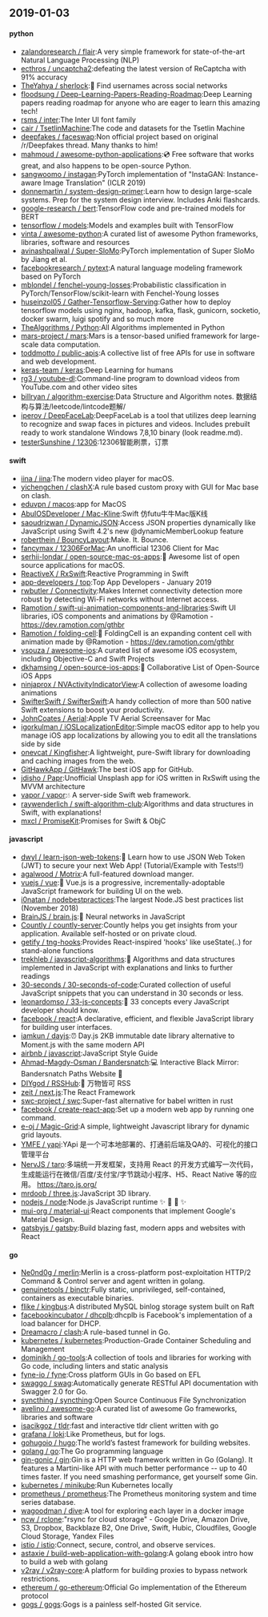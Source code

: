 ## 2019-01-03

#### python
* [zalandoresearch / flair](https://github.com/zalandoresearch/flair):A very simple framework for state-of-the-art Natural Language Processing (NLP)
* [ecthros / uncaptcha2](https://github.com/ecthros/uncaptcha2):defeating the latest version of ReCaptcha with 91% accuracy
* [TheYahya / sherlock](https://github.com/TheYahya/sherlock):🔎
Find usernames across social networks
* [floodsung / Deep-Learning-Papers-Reading-Roadmap](https://github.com/floodsung/Deep-Learning-Papers-Reading-Roadmap):Deep Learning papers reading roadmap for anyone who are eager to learn this amazing tech!
* [rsms / inter](https://github.com/rsms/inter):The Inter UI font family
* [cair / TsetlinMachine](https://github.com/cair/TsetlinMachine):The code and datasets for the Tsetlin Machine
* [deepfakes / faceswap](https://github.com/deepfakes/faceswap):Non official project based on original /r/Deepfakes thread. Many thanks to him!
* [mahmoud / awesome-python-applications](https://github.com/mahmoud/awesome-python-applications):💿
Free software that works great, and also happens to be open-source Python.
* [sangwoomo / instagan](https://github.com/sangwoomo/instagan):PyTorch implementation of "InstaGAN: Instance-aware Image Translation" (ICLR 2019)
* [donnemartin / system-design-primer](https://github.com/donnemartin/system-design-primer):Learn how to design large-scale systems. Prep for the system design interview. Includes Anki flashcards.
* [google-research / bert](https://github.com/google-research/bert):TensorFlow code and pre-trained models for BERT
* [tensorflow / models](https://github.com/tensorflow/models):Models and examples built with TensorFlow
* [vinta / awesome-python](https://github.com/vinta/awesome-python):A curated list of awesome Python frameworks, libraries, software and resources
* [avinashpaliwal / Super-SloMo](https://github.com/avinashpaliwal/Super-SloMo):PyTorch implementation of Super SloMo by Jiang et al.
* [facebookresearch / pytext](https://github.com/facebookresearch/pytext):A natural language modeling framework based on PyTorch
* [mblondel / fenchel-young-losses](https://github.com/mblondel/fenchel-young-losses):Probabilistic classification in PyTorch/TensorFlow/scikit-learn with Fenchel-Young losses
* [huseinzol05 / Gather-Tensorflow-Serving](https://github.com/huseinzol05/Gather-Tensorflow-Serving):Gather how to deploy tensorflow models using nginx, hadoop, kafka, flask, gunicorn, socketio, docker swarm, luigi spotify and so much more
* [TheAlgorithms / Python](https://github.com/TheAlgorithms/Python):All Algorithms implemented in Python
* [mars-project / mars](https://github.com/mars-project/mars):Mars is a tensor-based unified framework for large-scale data computation.
* [toddmotto / public-apis](https://github.com/toddmotto/public-apis):A collective list of free APIs for use in software and web development.
* [keras-team / keras](https://github.com/keras-team/keras):Deep Learning for humans
* [rg3 / youtube-dl](https://github.com/rg3/youtube-dl):Command-line program to download videos from YouTube.com and other video sites
* [billryan / algorithm-exercise](https://github.com/billryan/algorithm-exercise):Data Structure and Algorithm notes. 数据结构与算法/leetcode/lintcode题解/
* [iperov / DeepFaceLab](https://github.com/iperov/DeepFaceLab):DeepFaceLab is a tool that utilizes deep learning to recognize and swap faces in pictures and videos. Includes prebuilt ready to work standalone Windows 7,8,10 binary (look readme.md).
* [testerSunshine / 12306](https://github.com/testerSunshine/12306):12306智能刷票，订票

#### swift
* [iina / iina](https://github.com/iina/iina):The modern video player for macOS.
* [yichengchen / clashX](https://github.com/yichengchen/clashX):A rule based custom proxy with GUI for Mac base on clash.
* [eduvpn / macos](https://github.com/eduvpn/macos):app for MacOS
* [AbuIOSDeveloper / Mac-Kline](https://github.com/AbuIOSDeveloper/Mac-Kline):Swift 仿futu牛牛Mac版K线
* [saoudrizwan / DynamicJSON](https://github.com/saoudrizwan/DynamicJSON):Access JSON properties dynamically like JavaScript using Swift 4.2's new @dynamicMemberLookup feature
* [roberthein / BouncyLayout](https://github.com/roberthein/BouncyLayout):Make. It. Bounce.
* [fancymax / 12306ForMac](https://github.com/fancymax/12306ForMac):An unofficial 12306 Client for Mac
* [serhii-londar / open-source-mac-os-apps](https://github.com/serhii-londar/open-source-mac-os-apps):🚀
Awesome list of open source applications for macOS.
* [ReactiveX / RxSwift](https://github.com/ReactiveX/RxSwift):Reactive Programming in Swift
* [app-developers / top](https://github.com/app-developers/top):Top App Developers - January 2019
* [rwbutler / Connectivity](https://github.com/rwbutler/Connectivity):Makes Internet connectivity detection more robust by detecting Wi-Fi networks without Internet access.
* [Ramotion / swift-ui-animation-components-and-libraries](https://github.com/Ramotion/swift-ui-animation-components-and-libraries):Swift UI libraries, iOS components and animations by @Ramotion - https://dev.ramotion.com/gthbr
* [Ramotion / folding-cell](https://github.com/Ramotion/folding-cell):📃
FoldingCell is an expanding content cell with animation made by @Ramotion - https://dev.ramotion.com/gthbr
* [vsouza / awesome-ios](https://github.com/vsouza/awesome-ios):A curated list of awesome iOS ecosystem, including Objective-C and Swift Projects
* [dkhamsing / open-source-ios-apps](https://github.com/dkhamsing/open-source-ios-apps):📱
Collaborative List of Open-Source iOS Apps
* [ninjaprox / NVActivityIndicatorView](https://github.com/ninjaprox/NVActivityIndicatorView):A collection of awesome loading animations
* [SwifterSwift / SwifterSwift](https://github.com/SwifterSwift/SwifterSwift):A handy collection of more than 500 native Swift extensions to boost your productivity.
* [JohnCoates / Aerial](https://github.com/JohnCoates/Aerial):Apple TV Aerial Screensaver for Mac
* [igorkulman / iOSLocalizationEditor](https://github.com/igorkulman/iOSLocalizationEditor):Simple macOS editor app to help you manage iOS app localizations by allowing you to edit all the translations side by side
* [onevcat / Kingfisher](https://github.com/onevcat/Kingfisher):A lightweight, pure-Swift library for downloading and caching images from the web.
* [GitHawkApp / GitHawk](https://github.com/GitHawkApp/GitHawk):The best iOS app for GitHub.
* [jdisho / Papr](https://github.com/jdisho/Papr):Unofficial Unsplash app for iOS written in RxSwift using the MVVM architecture
* [vapor / vapor](https://github.com/vapor/vapor):💧
A server-side Swift web framework.
* [raywenderlich / swift-algorithm-club](https://github.com/raywenderlich/swift-algorithm-club):Algorithms and data structures in Swift, with explanations!
* [mxcl / PromiseKit](https://github.com/mxcl/PromiseKit):Promises for Swift & ObjC

#### javascript
* [dwyl / learn-json-web-tokens](https://github.com/dwyl/learn-json-web-tokens):🔐
Learn how to use JSON Web Token (JWT) to secure your next Web App! (Tutorial/Example with Tests!!)
* [agalwood / Motrix](https://github.com/agalwood/Motrix):A full-featured download manger.
* [vuejs / vue](https://github.com/vuejs/vue):🖖
Vue.js is a progressive, incrementally-adoptable JavaScript framework for building UI on the web.
* [i0natan / nodebestpractices](https://github.com/i0natan/nodebestpractices):The largest Node.JS best practices list (November 2018)
* [BrainJS / brain.js](https://github.com/BrainJS/brain.js):🤖
Neural networks in JavaScript
* [Countly / countly-server](https://github.com/Countly/countly-server):Countly helps you get insights from your application. Available self-hosted or on private cloud.
* [getify / tng-hooks](https://github.com/getify/tng-hooks):Provides React-inspired 'hooks' like useState(..) for stand-alone functions
* [trekhleb / javascript-algorithms](https://github.com/trekhleb/javascript-algorithms):📝
Algorithms and data structures implemented in JavaScript with explanations and links to further readings
* [30-seconds / 30-seconds-of-code](https://github.com/30-seconds/30-seconds-of-code):Curated collection of useful JavaScript snippets that you can understand in 30 seconds or less.
* [leonardomso / 33-js-concepts](https://github.com/leonardomso/33-js-concepts):📜
33 concepts every JavaScript developer should know.
* [facebook / react](https://github.com/facebook/react):A declarative, efficient, and flexible JavaScript library for building user interfaces.
* [iamkun / dayjs](https://github.com/iamkun/dayjs):⏰
Day.js 2KB immutable date library alternative to Moment.js with the same modern API
* [airbnb / javascript](https://github.com/airbnb/javascript):JavaScript Style Guide
* [Ahmad-Magdy-Osman / Bandersnatch](https://github.com/Ahmad-Magdy-Osman/Bandersnatch):💻
Interactive Black Mirror: Bandersnatch Paths Website
🎥
* [DIYgod / RSSHub](https://github.com/DIYgod/RSSHub):🍰
万物皆可 RSS
* [zeit / next.js](https://github.com/zeit/next.js):The React Framework
* [swc-project / swc](https://github.com/swc-project/swc):Super-fast alternative for babel written in rust
* [facebook / create-react-app](https://github.com/facebook/create-react-app):Set up a modern web app by running one command.
* [e-oj / Magic-Grid](https://github.com/e-oj/Magic-Grid):A simple, lightweight Javascript library for dynamic grid layouts.
* [YMFE / yapi](https://github.com/YMFE/yapi):YApi 是一个可本地部署的、打通前后端及QA的、可视化的接口管理平台
* [NervJS / taro](https://github.com/NervJS/taro):多端统一开发框架，支持用 React 的开发方式编写一次代码，生成能运行在微信/百度/支付宝/字节跳动小程序、H5、React Native 等的应用。 https://taro.js.org/
* [mrdoob / three.js](https://github.com/mrdoob/three.js):JavaScript 3D library.
* [nodejs / node](https://github.com/nodejs/node):Node.js JavaScript runtime
✨
🐢
🚀
✨
* [mui-org / material-ui](https://github.com/mui-org/material-ui):React components that implement Google's Material Design.
* [gatsbyjs / gatsby](https://github.com/gatsbyjs/gatsby):Build blazing fast, modern apps and websites with React

#### go
* [Ne0nd0g / merlin](https://github.com/Ne0nd0g/merlin):Merlin is a cross-platform post-exploitation HTTP/2 Command & Control server and agent written in golang.
* [genuinetools / binctr](https://github.com/genuinetools/binctr):Fully static, unprivileged, self-contained, containers as executable binaries.
* [flike / kingbus](https://github.com/flike/kingbus):A distributed MySQL binlog storage system built on Raft
* [facebookincubator / dhcplb](https://github.com/facebookincubator/dhcplb):dhcplb is Facebook's implementation of a load balancer for DHCP.
* [Dreamacro / clash](https://github.com/Dreamacro/clash):A rule-based tunnel in Go.
* [kubernetes / kubernetes](https://github.com/kubernetes/kubernetes):Production-Grade Container Scheduling and Management
* [dominikh / go-tools](https://github.com/dominikh/go-tools):A collection of tools and libraries for working with Go code, including linters and static analysis
* [fyne-io / fyne](https://github.com/fyne-io/fyne):Cross platform GUIs in Go based on EFL
* [swaggo / swag](https://github.com/swaggo/swag):Automatically generate RESTful API documentation with Swagger 2.0 for Go.
* [syncthing / syncthing](https://github.com/syncthing/syncthing):Open Source Continuous File Synchronization
* [avelino / awesome-go](https://github.com/avelino/awesome-go):A curated list of awesome Go frameworks, libraries and software
* [isacikgoz / tldr](https://github.com/isacikgoz/tldr):fast and interactive tldr client written with go
* [grafana / loki](https://github.com/grafana/loki):Like Prometheus, but for logs.
* [gohugoio / hugo](https://github.com/gohugoio/hugo):The world’s fastest framework for building websites.
* [golang / go](https://github.com/golang/go):The Go programming language
* [gin-gonic / gin](https://github.com/gin-gonic/gin):Gin is a HTTP web framework written in Go (Golang). It features a Martini-like API with much better performance -- up to 40 times faster. If you need smashing performance, get yourself some Gin.
* [kubernetes / minikube](https://github.com/kubernetes/minikube):Run Kubernetes locally
* [prometheus / prometheus](https://github.com/prometheus/prometheus):The Prometheus monitoring system and time series database.
* [wagoodman / dive](https://github.com/wagoodman/dive):A tool for exploring each layer in a docker image
* [ncw / rclone](https://github.com/ncw/rclone):"rsync for cloud storage" - Google Drive, Amazon Drive, S3, Dropbox, Backblaze B2, One Drive, Swift, Hubic, Cloudfiles, Google Cloud Storage, Yandex Files
* [istio / istio](https://github.com/istio/istio):Connect, secure, control, and observe services.
* [astaxie / build-web-application-with-golang](https://github.com/astaxie/build-web-application-with-golang):A golang ebook intro how to build a web with golang
* [v2ray / v2ray-core](https://github.com/v2ray/v2ray-core):A platform for building proxies to bypass network restrictions.
* [ethereum / go-ethereum](https://github.com/ethereum/go-ethereum):Official Go implementation of the Ethereum protocol
* [gogs / gogs](https://github.com/gogs/gogs):Gogs is a painless self-hosted Git service.
